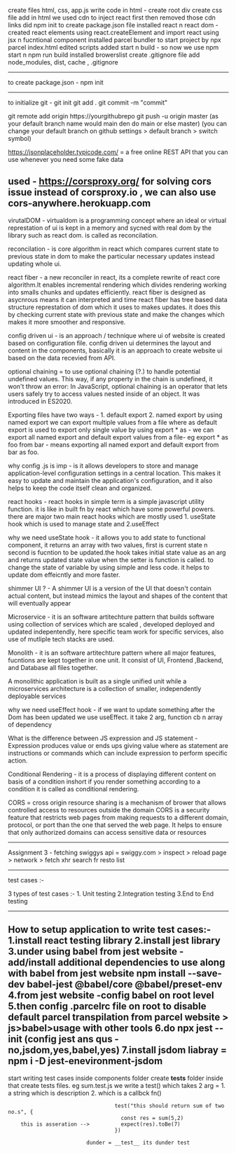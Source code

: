create files html, css, app.js
write code in html - create root div 
create css file add in html
we used cdn to inject react first then removed those cdn links
did npm init to create package.json file
installed react n react dom - created react elements using react.createElement and import react using jsx n fucntional component
installed parcel bundler to start project by npx parcel index.html
edited scripts added start n build - so now we use npm start n npm run build 
installed browerslist
create .gitignore file add node_modules, dist, cache , .gitignore

-----------------------------
to create package.json - npm init 


--------------------------------
to initialize git - git init
git add .
git commit -m "commit"

git remote add origin https://yourgithubrepo
git push -u origin master (as your default branch name would main den do main or else master)
    (you can change your default branch on github settings > default branch > switch symbol)

https://jsonplaceholder.typicode.com/ = a free online REST API that you can use whenever you need some fake data

used - https://corsproxy.org/ for solving cors issue instead of corsproxy.io , we can also use cors-anywhere.herokuapp.com
----------------------------------------------------------------------------------------------

virutalDOM - virtualdom is a programming concept where an ideal or virtual represtation of ui is kept in a memory and sycned with 
real dom by the library such as react dom. is called as reconcilation.

reconcilation - is core algorithm in react which compares current state to previous state in dom to make the particular necessary updates
instead updating whole ui.

react fiber - a new reconciler in react, its a complete rewrite of react core algorithm.It enables incremental rendering which divides
rendering working into smalls chunks and updates efficiently. react fiber is designed as asycnrous means it can interpreted and time
react fiber has tree based data structure represtation of dom which it uses to makes updates. it does this by checking current state
with previous state and make the changes which makes it more smoother and responsive.

config driven ui - is an approach / technique where ui of website is created based on configuration file. config driven ui determines the 
layout and content in the components, basically it is an approach to create website ui based on the data recevied from API.

optional chaining =  to use optional chaining (?.) to handle potential undefined values. This way, if any property in the chain is undefined, it won't throw an error:
In JavaScript, optional chaining is an operator that lets users safely try to access values nested inside of an object. It was introduced in ES2020.


Exporting files have two ways - 1. default export 2. named export 
by using named export we can export multiple values from a file
where as default export is used to export only single value 
 by using export * as - we can export all named export and default export values from a file-
     eg export * as foo from bar - means exporting all named export and default export from bar as foo.


why config .js is imp  - is it allows developers to store and manage application-level configuration settings in a central location. This makes it easy to update and maintain the application's configuration, and it also helps to keep the code itself clean and organized.


react hooks - react hooks in simple term is a simple javascript utility function. it is like in built fn by react which have some powerful powers. there are major two main react hooks which are mostly used 1. useState hook which is used to manage state and 2.useEffect

why we need useState hook - it allows you to add state to functional component, it returns an array with two values, first is current state n second is fucntion to be updated.the hook takes initial state value as an arg and returns updated state value when the setter is function is called.
 to change the state of variable by using simple and less code. it helps to update dom effeicntly and more faster.


shimmer UI ? - A shimmer UI is a version of the UI that doesn't contain actual content, but instead mimics the layout and shapes of the content that will eventually appear

Microservice - it is an software artitechture pattern that builds software using collection of services which are scaled , developed deployed and updated indepentendly, here specific team work for specific services, also use of mutliple tech stacks are used.

Monolith - it is an software artitechture pattern where all major features, fucntions are kept together in one unit. It consist of UI, Frontend ,Backend, and Database all files together.

A monolithic application is built as a single unified unit while a microservices architecture is a collection of smaller, independently deployable services

why we need useEffect hook - if we want to update something after the Dom has been updated we use useEffect. it take 2 arg, function cb n array of dependency

What is the difference between JS expression and JS statement
    - Expression produces value or ends ups giving value where as statement are instructions or commands which can include expression to perform specific action.

Conditional Rendering - it is a process of displaying different content on basis of a condition inshort if you render something according to a condition it is called as conditional rendering.

CORS = cross origin resource sharing is a mechanism of brower that allows controlled access to resources outside the domain
CORS is a security feature that restricts web pages from making requests to a different domain, protocol, or port than the one that served the web page. It helps to ensure that only authorized domains can access sensitive data or resources




--------------------------------------------------------

Assignment 3 - 
fetching swiggys api  = swiggy.com > inspect > reload page > network > fetch xhr  search fr resto list

---------------------------------------------------------------
test cases :- 

3 types of test cases :- 1. Unit testing
                         2.Integration testing
                         3.End to End testing 



----------------------------------------------------------------
How to setup application to write test cases:- 
    1.install react testing library
    2.install jest library
    3.under using babel from jest website - add/install additional dependencies to use along with babel from jest website
      npm install --save-dev babel-jest @babel/core @babel/preset-env
    4.from jest website -config babel on root level
    5.then config .parcelrc file on root to disable default parcel transpilation from parcel website > js>babel>usage with other tools
    6.do npx jest --init (config jest ans qus - no,jsdom,yes,babel,yes)
    7.install jsdom liabray = npm i -D jest-enevironment-jsdom
--------------------------------------------------------------
start writing test cases inside components folder create __tests__ folder inside that create tests files. eg sum.test.js
we write a test() which takes 2 arg = 1. a string which is description
                                      2. which is a callbck fn()

                                      test("this should return sum of two no.s", {
                                        const res = sum(5,2)
        this is asseration -->          expect(res).toBe(7)
                                      })

                             dunder = __test__ its dunder test 

